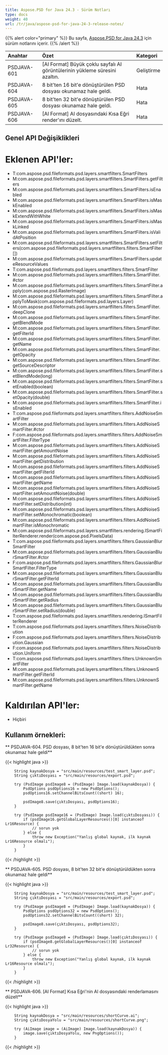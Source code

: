 ```yaml
---
title: Aspose.PSD for Java 24.3 - Sürüm Notları
type: docs
weight: 40
url: /tr/java/aspose-psd-for-java-24-3-release-notes/
---
```


{{% alert color="primary" %}} Bu sayfa, [Aspose.PSD for Java 24.3](https://downloads.aspose.com/psd/java/new-releases/aspose.psd-for-java-24.3/) için sürüm notlarını içerir. {{% /alert %}}

| **Anahtar**  | **Özet**                                                                      | **Kategori** |
|:------------|:---------------------------------------------------------------------------|:-------------|
| PSDJAVA-601 | [AI Format] Büyük çoklu sayfalı AI görüntülerinin yükleme süresini azaltın. | Geliştirme   |
| PSDJAVA-604 | 8 bit'ten 16 bit'e dönüştürülen PSD dosyası okunamaz hale geldi.          | Hata        |
| PSDJAVA-605 | 8 bit'ten 32 bit'e dönüştürülen PSD dosyası okunamaz hale geldi.          | Hata        |
| PSDJAVA-606 | [AI Format] AI dosyasındaki Kısa Eğri render'ını düzelt.                   | Hata        |

## **Genel API Değişiklikleri**
# **Eklenen API'ler:**

- T:com.aspose.psd.fileformats.psd.layers.smartfilters.SmartFilters
- M:com.aspose.psd.fileformats.psd.layers.smartfilters.SmartFilters.getFilters
- M:com.aspose.psd.fileformats.psd.layers.smartfilters.SmartFilters.isEnabled 
- M:com.aspose.psd.fileformats.psd.layers.smartfilters.SmartFilters.isMaskEnabled 
- M:com.aspose.psd.fileformats.psd.layers.smartfilters.SmartFilters.isMaskExtendWithWhite 
- M:com.aspose.psd.fileformats.psd.layers.smartfilters.SmartFilters.isMaskLinked 
- M:com.aspose.psd.fileformats.psd.layers.smartfilters.SmartFilters.isValidAtPosition 
- M:com.aspose.psd.fileformats.psd.layers.smartfilters.SmartFilters.setFilters(com.aspose.psd.fileformats.psd.layers.smartfilters.filters.SmartFilter[])
- M:com.aspose.psd.fileformats.psd.layers.smartfilters.SmartFilters.updateResourceValues 
- T:com.aspose.psd.fileformats.psd.layers.smartfilters.filters.SmartFilter 
- M:com.aspose.psd.fileformats.psd.layers.smartfilters.filters.SmartFilter.#ctor 
- M:com.aspose.psd.fileformats.psd.layers.smartfilters.filters.SmartFilter.apply(com.aspose.psd.RasterImage)
- M:com.aspose.psd.fileformats.psd.layers.smartfilters.filters.SmartFilter.applyToMask(com.aspose.psd.fileformats.psd.layers.Layer)
- M:com.aspose.psd.fileformats.psd.layers.smartfilters.filters.SmartFilter.deepClone 
- M:com.aspose.psd.fileformats.psd.layers.smartfilters.filters.SmartFilter.getBlendMode 
- M:com.aspose.psd.fileformats.psd.layers.smartfilters.filters.SmartFilter.getFilterId 
- M:com.aspose.psd.fileformats.psd.layers.smartfilters.filters.SmartFilter.getName 
- M:com.aspose.psd.fileformats.psd.layers.smartfilters.filters.SmartFilter.getOpacity 
- M:com.aspose.psd.fileformats.psd.layers.smartfilters.filters.SmartFilter.getSourceDescriptor 
- M:com.aspose.psd.fileformats.psd.layers.smartfilters.filters.SmartFilter.setBlendMode(long)
- M:com.aspose.psd.fileformats.psd.layers.smartfilters.filters.SmartFilter.setEnabled(boolean)
- M:com.aspose.psd.fileformats.psd.layers.smartfilters.filters.SmartFilter.setOpacity(double)
- M:com.aspose.psd.fileformats.psd.layers.smartfilters.filters.SmartFilter.isEnabled 
- T:com.aspose.psd.fileformats.psd.layers.smartfilters.filters.AddNoiseSmartFilter 
- M:com.aspose.psd.fileformats.psd.layers.smartfilters.filters.AddNoiseSmartFilter.#ctor 
- F:com.aspose.psd.fileformats.psd.layers.smartfilters.filters.AddNoiseSmartFilter.FilterType 
- M:com.aspose.psd.fileformats.psd.layers.smartfilters.filters.AddNoiseSmartFilter.getAmountNoise 
- M:com.aspose.psd.fileformats.psd.layers.smartfilters.filters.AddNoiseSmartFilter.getDistribution 
- M:com.aspose.psd.fileformats.psd.layers.smartfilters.filters.AddNoiseSmartFilter.getFilterId 
- M:com.aspose.psd.fileformats.psd.layers.smartfilters.filters.AddNoiseSmartFilter.getName 
- M:com.aspose.psd.fileformats.psd.layers.smartfilters.filters.AddNoiseSmartFilter.setAmountNoise(double)
- M:com.aspose.psd.fileformats.psd.layers.smartfilters.filters.AddNoiseSmartFilter.setDistribution(int)
- M:com.aspose.psd.fileformats.psd.layers.smartfilters.filters.AddNoiseSmartFilter.setMonochromatic(boolean)
- M:com.aspose.psd.fileformats.psd.layers.smartfilters.filters.AddNoiseSmartFilter.isMonochromatic 
- M:com.aspose.psd.fileformats.psd.layers.smartfilters.rendering.ISmartFilterRenderer.render(com.aspose.psd.PixelsData)
- T:com.aspose.psd.fileformats.psd.layers.smartfilters.filters.GaussianBlurSmartFilter 
- M:com.aspose.psd.fileformats.psd.layers.smartfilters.filters.GaussianBlurSmartFilter.#ctor 
- F:com.aspose.psd.fileformats.psd.layers.smartfilters.filters.GaussianBlurSmartFilter.FilterType 
- M:com.aspose.psd.fileformats.psd.layers.smartfilters.filters.GaussianBlurSmartFilter.getFilterId 
- M:com.aspose.psd.fileformats.psd.layers.smartfilters.filters.GaussianBlurSmartFilter.getName 
- M:com.aspose.psd.fileformats.psd.layers.smartfilters.filters.GaussianBlurSmartFilter.getRadius 
- M:com.aspose.psd.fileformats.psd.layers.smartfilters.filters.GaussianBlurSmartFilter.setRadius(double)
- T:com.aspose.psd.fileformats.psd.layers.smartfilters.rendering.ISmartFilterRenderer 
- T:com.aspose.psd.fileformats.psd.layers.smartfilters.filters.NoiseDistribution 
- F:com.aspose.psd.fileformats.psd.layers.smartfilters.filters.NoiseDistribution.Gaussian 
- F:com.aspose.psd.fileformats.psd.layers.smartfilters.filters.NoiseDistribution.Uniform 
- T:com.aspose.psd.fileformats.psd.layers.smartfilters.filters.UnknownSmartFilter 
- M:com.aspose.psd.fileformats.psd.layers.smartfilters.filters.UnknownSmartFilter.getFilterId 
- M:com.aspose.psd.fileformats.psd.layers.smartfilters.filters.UnknownSmartFilter.getName

# **Kaldırılan API'ler:**

- Hiçbiri

## **Kullanım örnekleri:**

** PSDJAVA-604. PSD dosyası, 8 bit'ten 16 bit'e dönüştürüldükten sonra okunamaz hale geldi**

{{< highlight java >}}

        String kaynakDosya = "src/main/resources/test_smart_layer.psd";
        String çıktıDosyası = "src/main/resources/export.psd";

        try (PsdImage psdImage8 = (PsdImage) Image.load(kaynakDosya)) {
            PsdOptions psdOptions16 = new PsdOptions();
            psdOptions16.setChannelBitsCount((short) 16);

            psdImage8.save(çıktıDosyası, psdOptions16);
        }

        try (PsdImage psdImage16 = (PsdImage) Image.load(çıktıDosyası)) {
            if (psdImage16.getGlobalLayerResources()[0] instanceof Lr16Resource) {
                // sorun yok
            } else {
                throw new Exception("Yanlış global kaynak, ilk kaynak Lr16Resource olmalı");
            }
        }

{{< /highlight >}}

** PSDJAVA-605. PSD dosyası, 8 bit'ten 32 bit'e dönüştürüldükten sonra okunamaz hale geldi**

{{< highlight java >}}

        String kaynakDosya = "src/main/resources/test_smart_layer.psd";
        String çıktıDosyası = "src/main/resources/export.psd";

        try (PsdImage psdImage8 = (PsdImage) Image.load(kaynakDosya)) {
            PsdOptions psdOptions32 = new PsdOptions();
            psdOptions32.setChannelBitsCount((short) 32);

            psdImage8.save(çıktıDosyası, psdOptions32);
        }

        try (PsdImage psdImage8 = (PsdImage) Image.load(çıktıDosyası)) {
            if (psdImage8.getGlobalLayerResources()[0] instanceof Lr32Resource) {
                // sorun yok
            } else {
                throw new Exception("Yanlış global kaynak, ilk kaynak Lr16Resource olmalı");
            }
        }

{{< /highlight >}}

** PSDJAVA-606. [AI Format] Kısa Eğri'nin AI dosyasındaki renderlamasını düzelt**

{{< highlight java >}}

        String kaynakDosya = "src/main/resources/shortCurve.ai";
        String çıktıDosyaYolu = "src/main/resources/shortCurve.png";

        try (AiImage image = (AiImage) Image.load(kaynakDosya)) {
            image.save(çıktıDosyaYolu, new PngOptions());
        }

{{< /highlight >}}
